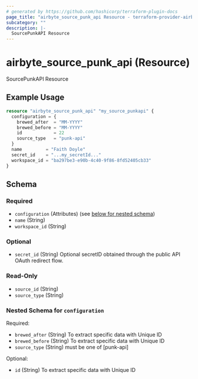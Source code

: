 ```yaml
---
# generated by https://github.com/hashicorp/terraform-plugin-docs
page_title: "airbyte_source_punk_api Resource - terraform-provider-airbyte"
subcategory: ""
description: |-
  SourcePunkAPI Resource
---
```


# airbyte_source_punk_api (Resource)

SourcePunkAPI Resource

## Example Usage

```terraform
resource "airbyte_source_punk_api" "my_source_punkapi" {
  configuration = {
    brewed_after  = "MM-YYYY"
    brewed_before = "MM-YYYY"
    id            = 22
    source_type   = "punk-api"
  }
  name         = "Faith Doyle"
  secret_id    = "...my_secretId..."
  workspace_id = "ba297be3-e90b-4c40-9f86-8fd52405cb33"
}
```

<!-- schema generated by tfplugindocs -->
## Schema

### Required

- `configuration` (Attributes) (see [below for nested schema](#nestedatt--configuration))
- `name` (String)
- `workspace_id` (String)

### Optional

- `secret_id` (String) Optional secretID obtained through the public API OAuth redirect flow.

### Read-Only

- `source_id` (String)
- `source_type` (String)

<a id="nestedatt--configuration"></a>
### Nested Schema for `configuration`

Required:

- `brewed_after` (String) To extract specific data with Unique ID
- `brewed_before` (String) To extract specific data with Unique ID
- `source_type` (String) must be one of [punk-api]

Optional:

- `id` (String) To extract specific data with Unique ID


